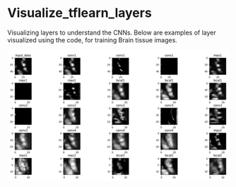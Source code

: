 # Visualize_tflearn_layers
Visualizing layers to understand the CNNs. Below are examples of layer visualized using the code, for training Brain tissue images.

![Layer visualization for AlexNet](images/layers_0_livpa_37_516_reca1_0_neun_0.png 
)

